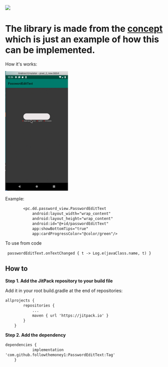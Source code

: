 [![](https://jitpack.io/v/followthemoney1/PasswordEditText.svg)](https://jitpack.io/#followthemoney1/PasswordEditText)

# The library is made from the [concept](https://www.uplabs.com/posts/password-strength-interaction) which is just an example of how this can be implemented. 

How it's works:

<img src="https://github.com/followthemoney1/PasswordEditText/blob/master/Screen%20Recording%202019-04-08%20at%2012.26.40.gif" data-canonical-src="https://github.com/followthemoney1/PasswordEditText/blob/master/Screen%20Recording%202019-04-08%20at%2012.26.40.gif?raw=true" width="200" height="380" />




Example:
```
        <pc.dd.password_view.PasswordEditText
            android:layout_width="wrap_content"
            android:layout_height="wrap_content"
            android:id="@+id/passwordEditText"
            app:showBottomTips="true"
            app:cardProgressColor="@color/green"/>
```
To use from code

``` passwordEditText.onTextChanged { t -> Log.e(javaClass.name, t) }```


## How to
**Step 1. Add the JitPack repository to your build file**

Add it in your root build.gradle at the end of repositories:
```
allprojects {
		repositories {
			...
			maven { url 'https://jitpack.io' }
		}
	}
 ```
**Step 2. Add the dependency**
```
dependencies {
	        implementation 'com.github.followthemoney1:PasswordEditText:Tag'
	}
```
